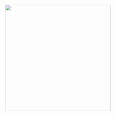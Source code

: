 <p>
  <img src="https://api.vaunt.dev/v1/github/entities/{{aryansharma2k4}}/achievements?format=svg&limit=3" width="350" />
</p>
